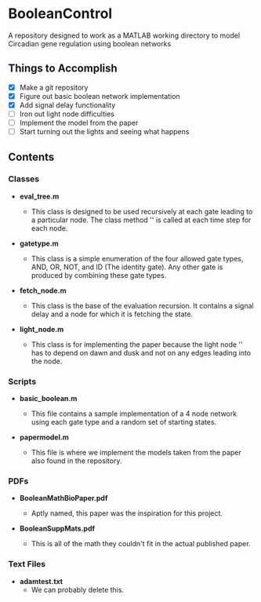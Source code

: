 # BooleanControl
A repository designed to work as a MATLAB working directory to model Circadian gene regulation using boolean networks

## Things to Accomplish

- [x] Make a git repository
- [x] Figure out basic boolean network implementation
- [x] Add signal delay functionality
- [ ] Iron out light node difficulties
- [ ] Implement the model from the paper
- [ ] Start turning out the lights and seeing what happens

## Contents

### Classes
* **eval_tree.m**
	* This class is designed to be used recursively at each gate leading to a particular node. The class method '<eval>' is called at each time step for each node.

* **gatetype.m**
	* This class is a simple enumeration of the four allowed gate types, AND, OR, NOT, and ID (The identity gate). Any other gate is produced by combining these gate types.

* **fetch_node.m**
	* This class is the base of the evaluation recursion. It contains a signal delay and a node for which it is fetching the state.

* **light_node.m**
	* This class is for implementing the paper because the light node '<eval>' has to depend on dawn and dusk and not on any edges leading into the node.

### Scripts
* **basic_boolean.m** 
	* This file contains a sample implementation of a 4 node network using each gate type and a random set of starting states.

* **papermodel.m**
	* This file is where we implement the models taken from the paper also found in the repository.

### PDFs
* **BooleanMathBioPaper.pdf**
	* Aptly named, this paper was the inspiration for this project.

* **BooleanSuppMats.pdf**
	* This is all of the math they couldn't fit in the actual published paper.

### Text Files
* **adamtest.txt**
	* We can probably delete this.